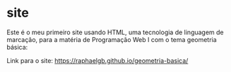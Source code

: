 # site

Este é o meu primeiro site usando HTML, uma tecnologia de linguagem de marcação, para a matéria de Programação Web I com o tema geometria básica:

Link para o site: 
https://raphaelgb.github.io/geometria-basica/
